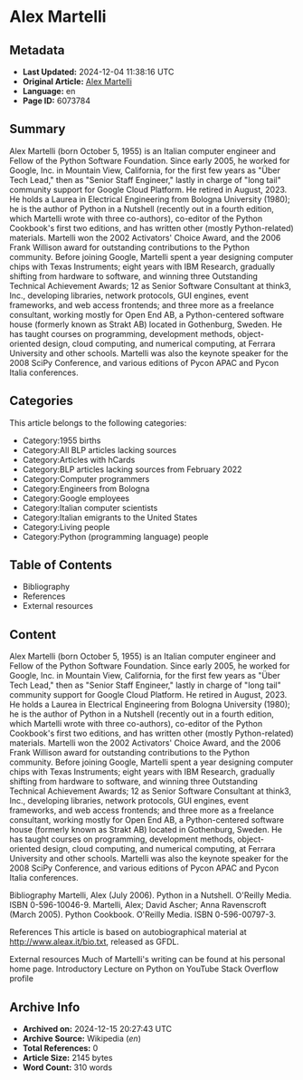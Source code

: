 # Alex Martelli

## Metadata
- **Last Updated:** 2024-12-04 11:38:16 UTC
- **Original Article:** [Alex Martelli](https://en.wikipedia.org/wiki/Alex_Martelli)
- **Language:** en
- **Page ID:** 6073784

## Summary
Alex Martelli (born October 5, 1955) is an Italian computer engineer and Fellow of the Python Software Foundation. Since early 2005, he worked for Google, Inc. in Mountain View, California, for the first few years as "Über Tech Lead," then as "Senior Staff Engineer," lastly in charge of "long tail" community support for Google Cloud Platform. He retired in August, 2023.
He holds a Laurea in Electrical Engineering from Bologna University (1980); he is the author of Python in a Nutshell (recently out in a fourth edition, which Martelli wrote with three co-authors), co-editor of the Python Cookbook's first two editions, and has written other (mostly Python-related) materials. Martelli won the 2002 Activators' Choice Award, and the 2006 Frank Willison award for outstanding contributions to the Python community.
Before joining Google, Martelli spent a year designing computer chips with Texas Instruments; eight years with IBM Research, gradually shifting from hardware to software, and winning three Outstanding Technical Achievement Awards; 12 as Senior Software Consultant at think3, Inc., developing libraries, network protocols, GUI engines, event frameworks, and web access frontends; and three more as a freelance consultant, working mostly for Open End AB, a Python-centered software house (formerly known as Strakt AB) located in Gothenburg, Sweden.
He has taught courses on programming, development methods, object-oriented design, cloud computing, and numerical computing, at Ferrara University and other schools. Martelli was also the keynote speaker for the 2008 SciPy Conference, and various editions of Pycon APAC and Pycon Italia conferences.

## Categories
This article belongs to the following categories:

- Category:1955 births
- Category:All BLP articles lacking sources
- Category:Articles with hCards
- Category:BLP articles lacking sources from February 2022
- Category:Computer programmers
- Category:Engineers from Bologna
- Category:Google employees
- Category:Italian computer scientists
- Category:Italian emigrants to the United States
- Category:Living people
- Category:Python (programming language) people

## Table of Contents

- Bibliography
- References
- External resources

## Content

Alex Martelli (born October 5, 1955) is an Italian computer engineer and Fellow of the Python Software Foundation. Since early 2005, he worked for Google, Inc. in Mountain View, California, for the first few years as "Über Tech Lead," then as "Senior Staff Engineer," lastly in charge of "long tail" community support for Google Cloud Platform. He retired in August, 2023.
He holds a Laurea in Electrical Engineering from Bologna University (1980); he is the author of Python in a Nutshell (recently out in a fourth edition, which Martelli wrote with three co-authors), co-editor of the Python Cookbook's first two editions, and has written other (mostly Python-related) materials. Martelli won the 2002 Activators' Choice Award, and the 2006 Frank Willison award for outstanding contributions to the Python community.
Before joining Google, Martelli spent a year designing computer chips with Texas Instruments; eight years with IBM Research, gradually shifting from hardware to software, and winning three Outstanding Technical Achievement Awards; 12 as Senior Software Consultant at think3, Inc., developing libraries, network protocols, GUI engines, event frameworks, and web access frontends; and three more as a freelance consultant, working mostly for Open End AB, a Python-centered software house (formerly known as Strakt AB) located in Gothenburg, Sweden.
He has taught courses on programming, development methods, object-oriented design, cloud computing, and numerical computing, at Ferrara University and other schools. Martelli was also the keynote speaker for the 2008 SciPy Conference, and various editions of Pycon APAC and Pycon Italia conferences.

Bibliography
Martelli, Alex (July 2006). Python in a Nutshell. O'Reilly Media. ISBN 0-596-10046-9.
Martelli, Alex; David Ascher; Anna Ravenscroft (March 2005). Python Cookbook. O'Reilly Media. ISBN 0-596-00797-3.

References
This article is based on autobiographical material at http://www.aleax.it/bio.txt, released as GFDL.

External resources
Much of Martelli's writing can be found at his personal home page.
Introductory Lecture on Python on YouTube
Stack Overflow profile

## Archive Info
- **Archived on:** 2024-12-15 20:27:43 UTC
- **Archive Source:** Wikipedia (_en_)
- **Total References:** 0
- **Article Size:** 2145 bytes
- **Word Count:** 310 words
